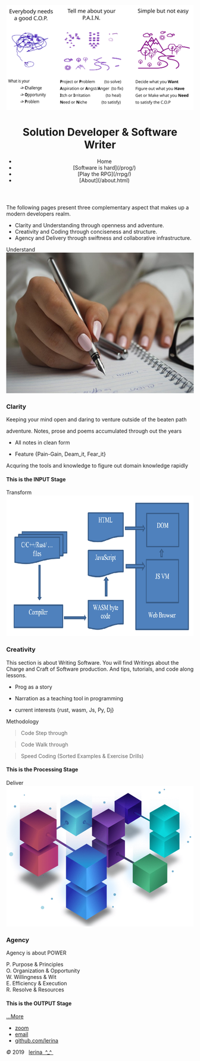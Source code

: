 <link href="https://fonts.googleapis.com/css?family=Architects+Daughter|Inconsolata&display=swap" rel="stylesheet"> 
<!-- img id="topPix" src="./pix/lRustRPG.jpg" / -->
<img id="topPix" src="./pix/index_lerina.svg" />

<div class="container">
<header class="main-header clearfix">

# Solution Developer & Software Writer

<nav class="main-menu">
<ul>
<li class="main-menu__item">Home</li>
<li class="main-menu__item">[Software is hard](/prog/)</li>
<li class="main-menu__item">[Play the RPG](/rrpg/)</li> <!-- <img src="./pix/learning_rust_rpg_16x16.png" align="bottom" /> -->
<li class="main-menu__item">[About](/about.html)</li>
</ul>
</nav><!-- nav -->
</header><!-- header -->

<section class="sponsors-wrapper clearfix">
<main class="content-area">

The following pages present three complementary aspect that makes up a 
modern developers realm. 

- Clarity and Understanding through openness and adventure.
- Creativity and Coding through conciseness and structure. 
- Agency and Delivery through swiftness and collaborative infrastructure. 

</main>

<section class="sponsors">
<div class="sponsor pink" id="input">Understand
<img class="autofit" src="./pix/writings.jpg" />

### Clarity

Keeping your mind open and daring to venture outside of the beaten path

adventure.
Notes, prose and poems accumulated through out the years

- All notes in clean form

- Feature {Pain-Gain, Deam_it, Fear_it}


Acquring the tools and knowledge to figure out domain knowledge rapidly

#### This is the INPUT Stage

</div>
<div class="sponsor purple" id="process">Transform
<img class="autofit" src="./pix/prog.png" />

### Creativity

This section is about Writing Software. 
You will find Writings about the Charge and Craft of Software production.
And tips, tutorials, and code along lessons.

- Prog as a story

- Narration as a teaching tool in programming

- current interests {rust, wasm, Js, Py, Dj} 


Methodology

> Code Step through

> Code Walk through

> Speed Coding (Sorted Examples & Exercise Drills)

#### This is the Processing Stage

</div>
<div class="sponsor blue" id="output">Deliver
<img class="autofit" src="./pix/agilepkg.png" />

### Agency

Agency is about POWER

P. Purpose      &    Principles  
O. Organization &    Opportunity  
W. Willingness  &    Wit  
E. Efficiency   &    Execution   
R. Resolve      &    Resources   

#### This is the OUTPUT Stage

<a href="./prog/">...More</a>
</div>
</section><!-- sponsors -->
</section><!-- sponsors-wrapper -->
</div><!-- container -->

<footer class="footer">


-   [zoom]()
-   [email](mailto:learningrustrpg@gmail.com)
-   [github.com/lerina](https://github.com/lerina)


<div id="copy"><em>&#xa9;</em> 2019  &nbsp; <a href="http://razafy.com" target="_blank"> <span class="le">le</span><span class="ri">ri</span><span class="na">na</span>  ^_^ </a></div>

</footer><!-- footer -->


